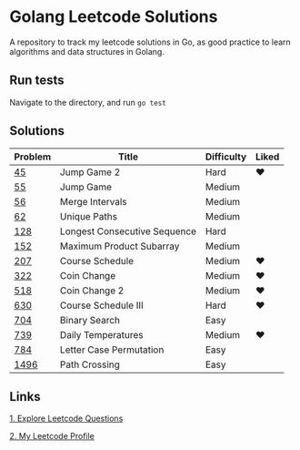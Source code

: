 # Golang Leetcode Solutions
A repository to track my leetcode solutions in Go, as good practice to learn algorithms and data structures in Golang.

## Run tests
Navigate to the directory, and run `go test`

## Solutions
|Problem|Title|Difficulty|Liked|
|-------------|--------------------------|------------- |------------- |
|[45](https://leetcode.com/problems/jump-game-ii/)| Jump Game 2|Hard|❤|
|[55](https://leetcode.com/problems/jump-game)| Jump Game|Medium||
|[56](https://leetcode.com/problems/merge-intervals/)| Merge Intervals|Medium||
|[62](https://leetcode.com/problems/unique-paths/)| Unique Paths|Medium||
|[128](https://leetcode.com/problems/longest-consecutive-sequence/)| Longest Consecutive Sequence|Hard||
|[152](https://leetcode.com/problems/maximum-product-subarray/)| Maximum Product Subarray|Medium||
|[207](https://leetcode.com/problems/course-schedule/)| Course Schedule|Medium|❤|
|[322](https://leetcode.com/problems/coin-change/)| Coin Change|Medium|❤|
|[518](https://leetcode.com/problems/coin-change-2/)| Coin Change 2|Medium|❤|
|[630](https://leetcode.com/problems/course-schedule-iii/)| Course Schedule III|Hard|❤|
|[704](https://leetcode.com/problems/binary-search/)| Binary Search|Easy||
|[739](https://leetcode.com/problems/daily-temperatures/)| Daily Temperatures|Medium|❤|
|[784](https://leetcode.com/problems/letter-case-permutation/)| Letter Case Permutation|Easy||
|[1496](https://leetcode.com/problems/path-crossing/)| Path Crossing|Easy||

## Links
[1. Explore Leetcode Questions](https://leetcode.com/problemset/all/)

[2. My Leetcode Profile](https://leetcode.com/yonlugoh/)
